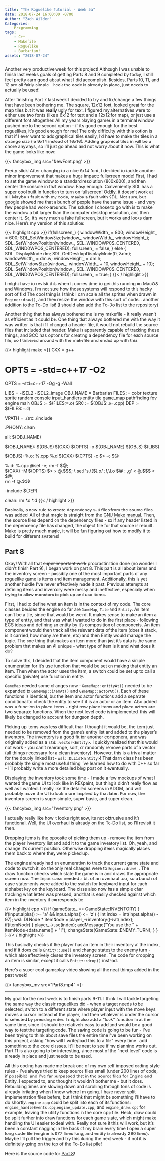 ```yaml
---
title: "The Roguelike Tutorial - Week 5a"
date: 2018-07-24 16:00:00 -0700
Author: "Zach Wilder"
Categories:
  - Programming
tags:
    - C++
    - Makefile
    - Roguelike
    - Barbarian!
assets: "2018-07-24"
---
```


Another very productive week for this project! Although I was unable to
finish last weeks goals of getting Parts 8 and 9 completed by today, I
still feel pretty darn good about what I did accomplish. Besides, Parts
10, 11, and 12 are all fairly simple - heck the code is already in
place, just needs to actually be used!

After finishing Part 7 last week I decided to try and fix/change a few
things that have been bothering me. The square, 12x12 font, looked great
for the map tiles but it was **really** ugly for text. I figured my
alternatives were to either use two fonts (like a 6x12 for text and a
12x12 for map), or just use a different font altogether. All my years
playing games in a terminal window pushed me to the second option - if
it’s good enough for the best roguelikes, it’s good enough for me! The
only difficulty with this option is that if I ever want to add graphical
tiles easily, I’d have to make the tiles in a strange size (ie 9x14
instead of 16x16). Adding graphical tiles in will be a chore anyways, so
I’ll just go ahead and not worry about it now. This is what the game
looks like now:

{{< fancybox_img src="NewFont.png" >}}

Pretty slick! After changing to a nice 9x14 font, I decided to tackle
another minor improvement that makes a huge impact: fullscreen mode!
First, I had to set the game window to a standard resolution (800x600),
and then center the console in that window. Easy enough. Conveniently
SDL has a super cool built in function to turn on fullscreen! Oddly, it
doesn’t work at all. Maybe a fault with my code, maybe a fault with SDL.
Not sure, but google showed me that a bunch of people have the same
issue - and very few people had work-arounds. The solution I chose to go
with is to make the window a bit larger than the computer desktop
resolution, and then center it. So, it’s very much a fake fullscreen,
but it works and looks darn nice. Here’s my version of this solution:

{{< highlight cpp >}}
if(fullscreen_)
{
    windowWidth_ = 800;
    windowHeight_ = 600;
    SDL_SetWindowSize(window_, windowWidth_, windowHeight_);
    SDL_SetWindowPosition(window_, SDL_WINDOWPOS_CENTERED, SDL_WINDOWPOS_CENTERED);
    fullscreen_ = false;
}
else
{
    SDL_DisplayMode dm;
    SDL_GetDesktopDisplayMode(0, &dm);
    windowWidth_ = dm.w;
    windowHeight_ = dm.h;
    SDL_SetWindowSize(window_, windowWidth_ + 10, windowHeight_ + 10);
    SDL_SetWindowPosition(window_, SDL_WINDOWPOS_CENTERED, SDL_WINDOWPOS_CENTERED);
    fullscreen_ = true;
}
{{< / highlight >}}

I might have to revisit this when it comes time to get this running on
MacOS and Windows, I’m not sure how those systems will respond to this
hacky sort of fix! The cool thing is I think I can scale all the sprites
when drawn in `Engine::draw()`, and then resize the window with this
sort of code... another addition to the To-Do list! (I should also add
the To-Do list to the repository)

Another thing that has always bothered me is my makefile - it really
wasn’t as efficient as it could be. One thing that always bothered me
with the way it was written is that if I changed a header file, it would
not rebuild the source files that included that header. Make is
apparently capable of tracking these things, and GCC has options for
creating a dependency file for each source file, so I tinkered around
with the makefile and ended up with this:

{{< highlight make >}}
CXX = g++
# OPTS = -std=c++17 -O2
OPTS = -std=c++17 -Og -g -Wall

LIBS = -lSDL2 -lSDL2_image
OBJ_NAME = Barbarian
FILES := color texture sprite random console input_handlers entity tile game_map pathfinding fov engine main
OBJS := $(FILES:=.o)
SRC := $(OBJS:.o=.cpp)
DEP := $(FILES:=.d)

VPATH = ./src:./include

.PHONY: clean

all: $(OBJ_NAME)

$(OBJ_NAME): $(OBJS)
	$(CXX) $(OPTS) -o $(OBJ_NAME) $(OBJS) $(LIBS)

$(OBJS): %.o: %.cpp %.d
	$(CXX) $(OPTS) -c $< -o $@

%.d: %.cpp
	@set -e; rm -f $@; \
	$(CXX) -M $(OPTS) $< > $@.$$$$; \
	sed 's,\($*\)\.o[ :]*,\1.o $@ : ,g' < $@.$$$$ > $@; \
	rm -f $@.$$$$

-include $(DEP)

clean:
	rm *.o *.d
{{< / highlight >}}

Basically, a new rule to create dependency `%.d` files from the source
files was added. All of that magic is straight from the [GNU Make
manual](https://www.gnu.org/software/make/manual/html_node/Automatic-Prerequisites.html#Automatic-Prerequisites).
Then, the source files depend on the dependency files - so if any header
listed in the dependency file has changed, the object file for that
source is rebuilt. Make is pretty much magic, it will be fun figuring
out how to modify it to build for different systems!

## Part 8

Okay! With all that ~~super important work~~ procrastination done (no
wonder I didn’t finish Part 9), I began work on part 8. This part is all
about items and the inventory screen - possibly one of the most
important parts of any roguelike game is items and item management.
Additionally, this is yet another hurdle I’ve never effectively made it
past. Previous attempts at defining items and inventory were messy and
ineffective, especially when trying to allow monsters to pick up and
use items.

First, I had to define what an item is in the context of my code. The
core classes besides the engine so far are `GameMap`, `Tile` and
`Entity`. An item can’t be a tile, since that would be weird. It makes
sense to make an item a type of entity, and that was what I wanted to do
in the first place - following ECS ideas and defining an entity by it’s
composition of components. An item component would then track all the
relevant data of the item (does it stack, is it carried, how many are
there, etc) and then Entity would manage the logic. The one thing that
makes an item more than just it’s data is the same problem that makes an
AI unique - what type of item is it and what does it do?

To solve this, I decided that the item component would have a simple
enumeration for it’s use function that would be set on making that
entity an item. Then when the actor uses the item, a switch could be set
up to call a specific (private) use function in entity.

`GameMap` needed some changes now - `GameMap::entityAt()` needed to be
expanded to `GameMap::itemAt()` and `GameMap::actorAt()`. Each of these
functions is identical, but the item and actor functions add a separate
conditional to check the entity to see if it is an actor or an item.
Also added was a function to place items - right now place items and
place actors are two separate functions. When the next level code is
implemented, this will likely be changed to account for dungeon depth.

Picking up items was less difficult than I thought it would be, the item
just needed to be removed from the game’s entity list and added to the
player’s inventory. The inventory is a good fit for another component,
and was originally added as a `std::vector<Entity>`. I quickly realized
that this would not work - you can’t rearrange, sort, or randomly remove
parts of a vector (all things necessary for a clean inventory). However,
this is a trivial matter for the doubly linked list -
`wsl::DLList<Entity>`! That darn class has been probably the single most
useful thing I’ve learned how to do with C++ so far - I’ll probably
write a more detailed blog post on it eventually.

Displaying the inventory took some time - I made a few mockups of what I
wanted the game UI to look like in REXpaint, but thing’s didn’t really
flow as well as I wanted. I really like the detailed screens in ADOM,
and will probably move the UI to look more inspired by that later. For
now, the inventory screen is super simple, super basic, and super clean.

{{< fancybox_img src="Inventory.png" >}}

I actually really like how it looks right now, its not obtrusive and
it’s functional. Well, the UI overhaul is already on the To-Do list, so
I’ll revisit it then.

Dropping items is the opposite of picking them up - remove the item from
the player inventory list and add it to the game inventory list. Oh,
yeah, and change it’s current position. Otherwise dropping items
magically places them back to where they were picked up.

The engine already had an enumeration to track the current game state
and code to switch it, so the only real changes were to
`Engine::draw()`. The draw function checks which state the game is in
and draws the appropriate screen now. The `Input` class needed a bit of
an overhaul too, so a bunch of case statements were added to the switch
for keyboard input for each alphabet key on the keyboard. The class also
now has a simple char tracking what letter was pressed, and that is
easily checked against which item in the inventory it corresponds to:

{{< highlight cpp >}}
if (gameState_ == GameState::INVENTORY)
{
    if(input.alpha() >= 'a' && input.alpha() <= 'z')
    {
        int index = int(input.alpha() - 97);
        wsl::DLNode<Entity> * itemNode = player_->inventory()->at(index);
        if(itemNode)
        {
            player_->use(index);
            addMessage("You use the " + itemNode->data.name() + "!");
            changeState(GameState::ENEMY_TURN);
        }
    }
}
{{< / highlight >}}

This basically checks if the player has an item in their inventory at
the index, and if it does calls `Entity::use()` and change states to the
enemy turn - which also effectively closes the inventory screen. The
code for dropping an item is similar, except it calls `Entity::drop()`
instead.

Here’s a super cool gameplay video showing all the neat things added in
the past week!

{{< fancybox_mv src="Part8.mp4" >}}

---

My goal for the next week is to finish parts 9-11. I think I will tackle
targeting the same way the classic roguelikes did - when a target needs
to be selected, switch to a different state where player input with the
move keys moves a cursor instead of the player, and then whatever is
under the cursor is selected by pressing enter. I might also add a
"look" function in at the same time, since it should be relatively easy
to add and would be a good way to test the targeting code.  The saving
code is going to be fun - I've been trying to think about save files the
entire time I've been working on this project, asking "how will I
write/load this to a file" every time I add something to the core
classes. It'll be neat to see if my planning works out. Part 11 is also
going to be interesting, since most of the "next level" code is already
in place and just needs to be used.

All this coding has made me break one of my own self imposed coding
style rules - I’ve always tried to keep source files small (under 200
lines of code, if possible), and I’ve far surpassed that in the source
files for Engine and Entity. I expected to, and thought it wouldn’t
bother me - but it does. Rebuilding times are slowing down and scrolling
through tons of code is already irritating when I know where I’m going.
I have never split implementation files before, but I think that might
be something I’ll have to do shortly. `engine.cpp` could be split into
each of its functions: `engine_handleEvents.cpp`,`engine_update.cpp`,
and `engine_draw.cpp` for example, leaving the utility functions in the
core cpp file. Heck, draw could be split further into draw functions for
each game state, which might make handling the UI easier to deal with.
Really not sure if this will work, but it’s been a constant nagging in
the back of my brain every time I open a super long code file (engine is
677 lines long, and entity is already 290 lines). Maybe I’ll pull the
trigger and try this during the next week - if not it is definitely
going on the top of the To-Do ~~list~~ pile!

Here is the source code for [Part
8](https://github.com/zwilder/Barbarian/tree/Part_8)!
